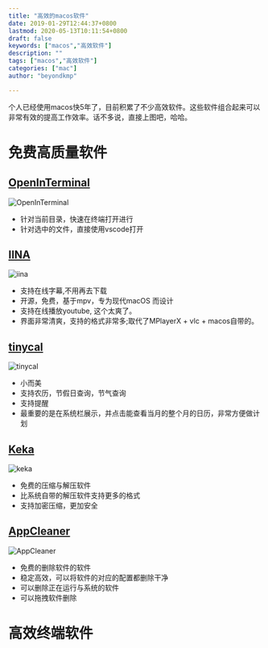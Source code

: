 ```yaml
---
title: "高效的macos软件"
date: 2019-01-29T12:44:37+0800
lastmod: 2020-05-13T10:11:54+0800
draft: false
keywords: ["macos","高效软件"]
description: ""
tags: ["macos","高效软件"]
categories: ["mac"]
author: "beyondkmp"

---
```


个人已经使用macos快5年了，目前积累了不少高效软件。这些软件组合起来可以非常有效的提高工作效率。话不多说，直接上图吧，哈哈。

<!--more-->

# 免费高质量软件

## [OpenInTerminal](https://github.com/Ji4n1ng/OpenInTerminal)

![OpenInTerminal](/imgs/softwares/OpenInTerminal.gif)

* 针对当前目录，快速在终端打开进行
* 针对选中的文件，直接使用vscode打开

## [IINA](https://iina.io/)

![iina](https://iina.io/images/sc-sky.png)

* 支持在线字幕,不用再去下载
* 开源，免费，基于mpv，专为现代macOS 而设计
* 支持在线播放youtube, 这个太爽了。
* 界面非常清爽，支持的格式非常多;取代了MPlayerX + vlc + macos自带的。


## [tinycal](https://apps.apple.com/cn/app/%E5%B0%8F%E5%8E%86-%E5%B0%8F%E8%80%8C%E7%BE%8E%E7%9A%84%E6%97%A5%E5%8E%86/id1031088612)

![tinycal](/imgs/softwares/tinycal.png)

* 小而美
* 支持农历，节假日查询，节气查询
* 支持提醒
* 最重要的是在系统栏展示，并点击能查看当月的整个月的日历，非常方便做计划

## [Keka](https://www.keka.io/en/)

![keka](/imgs/softwares/keka.png)

* 免费的压缩与解压软件
* 比系统自带的解压软件支持更多的格式
* 支持加密压缩，更加安全

## [AppCleaner](https://freemacsoft.net/appcleaner/)

![AppCleaner](/imgs/softwares/appcleaner.png)

* 免费的删除软件的软件
* 稳定高效，可以将软件的对应的配置都删除干净
* 可以删除正在运行与系统的软件
* 可以拖拽软件删除

# 高效终端软件
